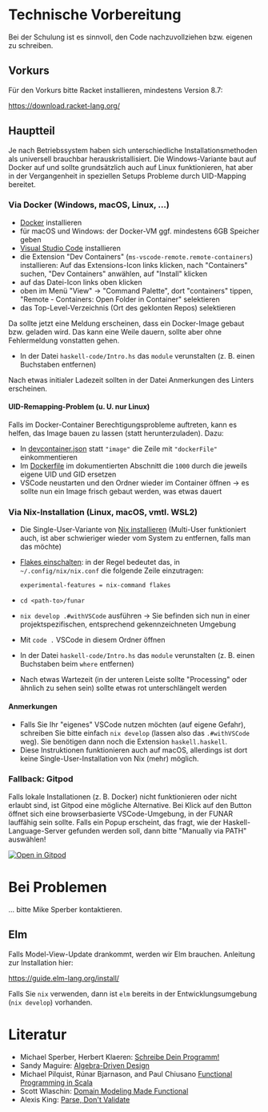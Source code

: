 # Technische Vorbereitung

Bei der Schulung ist es sinnvoll, den Code nachzuvollziehen bzw. eigenen zu
schreiben.

## Vorkurs

Für den Vorkurs bitte Racket installieren, mindestens Version 8.7:

https://download.racket-lang.org/

## Hauptteil

Je nach Betriebssystem haben sich unterschiedliche Installationsmethoden als
universell brauchbar herauskristallisiert. Die Windows-Variante baut auf Docker
auf und sollte grundsätzlich auch auf Linux funktionieren, hat aber in der
Vergangenheit in speziellen Setups Probleme durch UID-Mapping bereitet.

### Via Docker (Windows, macOS, Linux, ...)

- [Docker](https://www.docker.com/) installieren
- für macOS und Windows: der Docker-VM ggf. mindestens 6GB Speicher geben
- [Visual Studio Code](https://code.visualstudio.com/download) installieren
- die Extension "Dev Containers" (`ms-vscode-remote.remote-containers`)
  installieren: Auf das Extensions-Icon links klicken, nach "Containers" suchen,
  "Dev Containers" anwählen, auf "Install" klicken
- auf das Datei-Icon links oben klicken
- oben im Menü "View" -> "Command Palette", dort "containers" tippen, "Remote -
  Containers: Open Folder in Container" selektieren
- das Top-Level-Verzeichnis (Ort des geklonten Repos) selektieren

Da sollte jetzt eine Meldung erscheinen, dass ein Docker-Image gebaut bzw.
geladen wird. Das kann eine Weile dauern, sollte aber ohne Fehlermeldung
vonstatten gehen.

- In der Datei `haskell-code/Intro.hs` das `module` verunstalten (z. B. einen
  Buchstaben entfernen)

Nach etwas initialer Ladezeit sollten in der Datei Anmerkungen des Linters
erscheinen.

#### UID-Remapping-Problem (u. U. nur Linux)

Falls im Docker-Container Berechtigungsprobleme auftreten, kann es helfen, das
Image bauen zu lassen (statt herunterzuladen). Dazu:

- In [devcontainer.json](./.devcontainer/devcontainer.json) statt `"image"` die
  Zeile mit `"dockerFile"` einkommentieren
- Im [Dockerfile](./.devcontainer/Dockerfile) im dokumentierten Abschnitt die
  `1000` durch die jeweils eigene UID und GID ersetzen
- VSCode neustarten und den Ordner wieder im Container öffnen -> es sollte nun
  ein Image frisch gebaut werden, was etwas dauert

### Via Nix-Installation (Linux, macOS, vmtl. WSL2)

- Die Single-User-Variante von [Nix
  installieren](https://nixos.org/download.html#nix-install-linux) (Multi-User
  funktioniert auch, ist aber schwieriger wieder vom System zu entfernen, falls
  man das möchte)
- [Flakes einschalten](https://nixos.wiki/wiki/Flakes): in der Regel bedeutet
  das, in `~/.config/nix/nix.conf` die folgende Zeile einzutragen:

  ```
  experimental-features = nix-command flakes
  ```

- `cd <path-to>/funar`
- `nix develop .#withVSCode` ausführen -> Sie befinden sich nun in einer
  projektspezifischen, entsprechend gekennzeichneten Umgebung
- Mit `code .` VSCode in diesem Ordner öffnen
- In der Datei `haskell-code/Intro.hs` das `module` verunstalten (z. B. einen
  Buchstaben beim `where` entfernen)
- Nach etwas Wartezeit (in der unteren Leiste sollte "Processing" oder ähnlich
  zu sehen sein) sollte etwas rot unterschlängelt werden

#### Anmerkungen

- Falls Sie Ihr "eigenes" VSCode nutzen möchten (auf eigene Gefahr), schreiben
  Sie bitte einfach `nix develop` (lassen also das `.#withVSCode` weg). Sie
  benötigen dann noch die Extension `haskell.haskell`.
- Diese Instruktionen funktionieren auch auf macOS, allerdings ist dort keine
  Single-User-Installation von Nix (mehr) möglich.

### Fallback: Gitpod

Falls lokale Installationen (z. B. Docker) nicht funktionieren oder nicht
erlaubt sind, ist Gitpod eine mögliche Alternative. Bei Klick auf den Button
öffnet sich eine browserbasierte VSCode-Umgebung, in der FUNAR lauffähig sein
sollte. Falls ein Popup erscheint, das fragt, wie der Haskell-Language-Server
gefunden werden soll, dann bitte "Manually via PATH" auswählen!

[![Open in Gitpod](https://gitpod.io/button/open-in-gitpod.svg)](https://gitpod.io/#https://github.com/active-group/funar)

# Bei Problemen

... bitte Mike Sperber kontaktieren.

## Elm

Falls Model-View-Update drankommt, werden wir Elm brauchen. Anleitung zur
Installation hier:

https://guide.elm-lang.org/install/

Falls Sie `nix` verwenden, dann ist `elm` bereits in der Entwicklungsumgebung
(`nix develop`) vorhanden.

# Literatur

- Michael Sperber, Herbert Klaeren: [Schreibe Dein Programm!](https://www.deinprogramm.de/sdp/)
- Sandy Maguire: [Algebra-Driven Design](https://leanpub.com/algebra-driven-design)
- Michael Pilquist, Rúnar Bjarnason, and Paul Chiusano [Functional Programming in Scala](https://www.manning.com/books/functional-programming-in-scala-second-edition)
- Scott Wlaschin: [Domain Modeling Made Functional](https://pragprog.com/titles/swdddf/domain-modeling-made-functional/)
- Alexis King: [Parse, Don't Validate](https://lexi-lambda.github.io/blog/2019/11/05/parse-don-t-validate/)
<!-- Local Variables: -->
<!-- fill-column: 80 -->
<!-- End: -->
